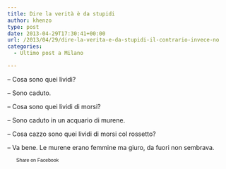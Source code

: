 ```yaml
---
title: Dire la verità è da stupidi
author: khenzo
type: post
date: 2013-04-29T17:30:41+00:00
url: /2013/04/29/dire-la-verita-e-da-stupidi-il-contrario-invece-no
categories:
  - Ultimo post a Milano

---
```

&#8211; Cosa sono quei lividi?
  
&#8211; Sono caduto.
  
&#8211; Cosa sono quei lividi di morsi?
  
&#8211; Sono caduto in un acquario di murene.
  
&#8211; Cosa cazzo sono quei lividi di morsi col rossetto?
  
&#8211; Va bene. Le murene erano femmine ma giuro, da fuori non sembrava.

<a href="http://www.facebook.com/share.php?u=http%3A%2F%2Fwww.ilovequentin.it%2F2013%2F04%2F29%2Fdire-la-verita-e-da-stupidi-il-contrario-invece-no&t=Dire%20la%20verit%C3%A0%20%C3%A8%20da%20stupidi" id="facebook_share_both_1809" style="font-size:11px; line-height:13px; font-family:'lucida grande',tahoma,verdana,arial,sans-serif; text-decoration:none; padding:2px 0 0 20px; height:16px; background:url(http://b.static.ak.fbcdn.net/images/share/facebook_share_icon.gif) no-repeat top left;">Share on Facebook</a>